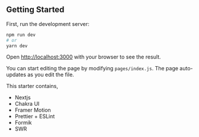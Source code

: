 ## Getting Started

First, run the development server:

```bash
npm run dev
# or
yarn dev
```

Open [http://localhost:3000](http://localhost:3000) with your browser to see the result.

You can start editing the page by modifying `pages/index.js`. The page auto-updates as you edit the file.

This starter contains,
* Nextjs
* Chakra UI
* Framer Motion
* Prettier + ESLint
* Formik
* SWR